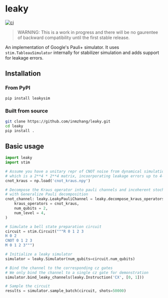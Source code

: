 # leaky

[![ci](https://github.com/inmzhang/leaky/actions/workflows/ci.yml/badge.svg)](https://github.com/inmzhang/leaky/actions/workflows/ci.yml)

> WARNING: This is a work in progress and there will be no gaurentee of backward compatibility until the first stable release.

An implementation of Google's Pauli+ simulator. It uses `stim.TableauSimulator` internally for stabilizer
simulation and adds support for leakage errors.

## Installation

### From PyPI

```bash
pip install leakysim
```

### Built from source

```bash
git clone https://github.com/inmzhang/leaky.git
cd leaky
pip install .
```

## Basic usage

```python
import leaky
import stim

# Assume you have a unitary repr of CNOT noise from dynamical simulation
# which is a 2**4 * 2**4 matrix, incoorporating leakage errors up to 4-th level
cnot_kraus = np.load('cnot_kraus.npy')

# Decompose the Kraus operator into pauli channels and incoherent stochastic transitions
# with Generalize Pauli decomposition
cnot_channel: leaky.LeakyPauliChannel = leaky.decompose_kraus_operators_to_leaky_pauli_channel(
    kraus_operators = cnot_kraus,
    num_qubits = 2,
    num_level = 4,
)

# Simulate a bell state preparation circuit
circuit = stim.Circuit("""R 0 1 2 3
H 0 2
CNOT 0 1 2 3
M 0 1 2 3""")

# Initialize a leaky simulator
simulator = leaky.Simulator(num_qubits=circuit.num_qubits)

# Bind the channel to the corresponding cz gates
# We only bind the channel to a single cz gate for demonstration
simulator.bind_leaky_channels(leaky.Instruction('CX', [0, 1]))

# Sample the circuit
results = simulator.sample_batch(circuit, shots=50000)
```